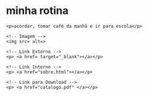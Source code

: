 <!DOCTYPE html>
<html lang="en">
<head>
    <meta charset="UTF-8">
    <title></title>
</head>
<body>
    <h1>minha rotina</h1>
    
    <p>acordar, tomar café da manhã e ir para escola</p>
    
    <!-- Imagem -->
    <img src= alt=>
    
    <!-- Link Externo -->
    <p> <a href= target="_blank"></a></p>
    
    <!-- Link Interno -->
    <p> <a href="sobre.html"></a></p>
    
    <!-- Link para Download -->
    <p> <a href="catalogo.pdf" </a></p>
</body>
</html>
